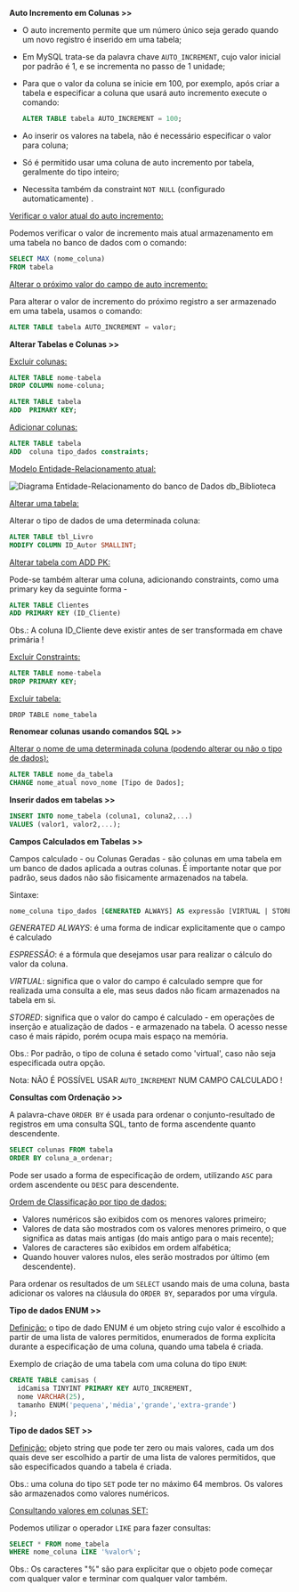 **Auto Incremento em Colunas >>**

- O auto incremento permite que um número único seja gerado quando um novo registro é inserido em uma tabela;

- Em MySQL trata-se da palavra chave `AUTO_INCREMENT`, cujo valor inicial por padrão é 1, e se incrementa no passo de 1 unidade;

- Para que o valor da coluna se inicie em 100, por exemplo, após criar a tabela e especificar a coluna que usará auto incremento execute o comando:

  ```SQL
  ALTER TABLE tabela AUTO_INCREMENT = 100;
  ```

- Ao inserir os valores na tabela, não é necessário especificar o valor para coluna;
- Só é permitido usar uma coluna de auto incremento por tabela, geralmente do tipo inteiro;
- Necessita também da constraint `NOT NULL` (configurado automaticamente) .

<u>Verificar o valor atual do auto incremento:</u>

Podemos verificar o valor de incremento mais atual armazenamento em uma tabela no banco de dados com o comando:

```sql
SELECT MAX (nome_coluna)
FROM tabela
```

<u>Alterar o próximo valor do campo de auto incremento:</u>

Para alterar o valor de incremento do próximo registro a ser armazenado em uma tabela, usamos o comando:

```sql
ALTER TABLE tabela AUTO_INCREMENT = valor;
```

**Alterar Tabelas e Colunas >>**

<u>Excluir colunas:</u>

```sql
ALTER TABLE nome-tabela
DROP COLUMN nome-coluna;
```

```sql
ALTER TABLE tabela
ADD  PRIMARY KEY;
```

<u>Adicionar colunas:</u>

```sql
ALTER TABLE tabela
ADD  coluna tipo_dados constraints;
```

<u>Modelo Entidade-Relacionamento atual:</u>

![Diagrama Entidade-Relacionamento do banco de Dados db_Biblioteca](http://www.bosontreinamentos.com.br/wp-content/uploads/2013/11/banco-dados-db-biblioteca-mysql-SQL.png)

 <u>Alterar uma tabela:</u>

Alterar o tipo de dados de uma determinada coluna:

```sql
ALTER TABLE tbl_Livro
MODIFY COLUMN ID_Autor SMALLINT;
```

<u>Alterar tabela com ADD PK:</u> 

Pode-se também alterar uma coluna, adicionando constraints, como uma primary key da seguinte forma -

```sql
ALTER TABLE Clientes
ADD PRIMARY KEY (ID_Cliente)
```

Obs.: A coluna ID_Cliente deve existir antes de ser transformada em chave primária !

<u>Excluir Constraints:</u>

```sql
ALTER TABLE nome-tabela
DROP PRIMARY KEY;
```

<u>Excluir tabela:</u> 

`DROP TABLE nome_tabela`

**Renomear colunas usando comandos SQL >>**

<u>Alterar o nome de uma determinada coluna (podendo alterar ou não o tipo de dados):</u>

```sql
ALTER TABLE nome_da_tabela
CHANGE nome_atual novo_nome [Tipo de Dados];
```

**Inserir dados em tabelas >>**

```sql
INSERT INTO nome_tabela (coluna1, coluna2,...)
VALUES (valor1, valor2,...);
```

**Campos Calculados em Tabelas >>**

Campos calculado - ou Colunas Geradas - são colunas em uma tabela em um banco de dados aplicada a outras colunas. É importante notar que por padrão, seus dados não são fisicamente  armazenados na tabela.

Sintaxe:

```sql
nome_coluna tipo_dados [GENERATED ALWAYS] AS expressão [VIRTUAL | STORED] constraints
```

*GENERATED ALWAYS*: é uma forma de indicar explicitamente que o campo é calculado

*ESPRESSÃO*: é a fórmula que desejamos usar para realizar o cálculo do valor da coluna.

*VIRTUAL*: significa que o valor do campo é calculado sempre que for realizada uma consulta a ele, mas seus dados não ficam armazenados na tabela em si.

*STORED*:  significa que o valor do campo é calculado - em operações de inserção e atualização de dados - e armazenado na tabela. O acesso nesse caso é mais rápido, porém ocupa mais espaço na memória.

Obs.: Por padrão, o tipo de coluna é setado como 'virtual', caso não seja especificada outra opção. 

Nota: NÃO É POSSÍVEL USAR `AUTO_INCREMENT` NUM CAMPO CALCULADO !

**Consultas com Ordenação >>**

A palavra-chave `ORDER BY` é usada para ordenar o conjunto-resultado de registros em uma consulta SQL, tanto de forma ascendente quanto descendente.

```sql
SELECT colunas FROM tabela
ORDER BY coluna_a_ordenar;
```

Pode ser usado a forma de especificação de ordem, utilizando `ASC` para ordem ascendente ou `DESC` para descendente. 

<u>Ordem de Classificação por tipo de dados:</u>

- Valores numéricos são exibidos com os menores valores primeiro;
- Valores de data são mostrados com os valores menores primeiro, o que significa as datas mais antigas (do mais antigo para o mais recente);
- Valores de caracteres são exibidos em ordem alfabética;
- Quando houver valores nulos, eles serão mostrados por último (em descendente).

Para ordenar os resultados de um `SELECT` usando mais de uma coluna, basta adicionar os valores na cláusula do `ORDER BY`, separados por uma vírgula.

**Tipo de dados ENUM >>**

<u>Definição:</u> o tipo de dado ENUM é um objeto string cujo valor é escolhido a partir de uma lista de valores permitidos, enumerados de forma explícita durante a especificação de uma coluna, quando uma tabela é criada.

Exemplo de criação de uma tabela com uma coluna do tipo `ENUM`:

```sql
CREATE TABLE camisas (
  idCamisa TINYINT PRIMARY KEY AUTO_INCREMENT,
  nome VARCHAR(25),
  tamanho ENUM('pequena','média','grande','extra-grande')
);
```

**Tipo de dados SET >>**

<u>Definição:</u> objeto string que pode ter zero ou mais valores, cada um dos quais deve ser escolhido a partir de uma lista de valores permitidos, que são especificados quando a tabela é criada.

 Obs.: uma coluna do tipo `SET` pode ter no máximo 64 membros. Os valores são armazenados como valores numéricos.

<u>Consultando valores em colunas SET:</u> 

Podemos utilizar o operador `LIKE` para fazer consultas:

```sql
SELECT * FROM nome_tabela
WHERE nome_coluna LIKE '%valor%';
```

Obs.: Os caracteres "%" são para explicitar que o objeto pode começar com qualquer valor e terminar com qualquer valor também.